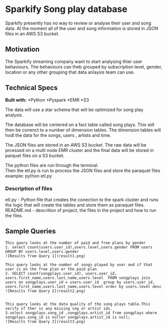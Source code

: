 # Sparkify Song play database

Sparkify presently has no way to review or analyse their user and song data.  At the moment all of the user and song information is stored in JSON files in an AWS S3 bucket.


## Motivation

The Sparkify streaming company want to start analysing thier user behaviours. The behaviours can theb grouped by subscription level, gender, location or any other grouping that data anlaysis team can use.

## Technical Specs
**Built with:**
     *Python
     *Pyspark
     *EMR
     *S3

The data will use a star schema that will be optimized for song play analysis. 

The database will be centered on a fact table called song plays.  This will then be conenct to a number of dimension tables. The dimension tables will hodl the data for the songs, users , artists and time.

The JSON files are stored in an AWS S3 bucket.  The raw data will be prcessed on a multi node EMR cluster and the final data will be stored in parquet files on a S3 bucket.

The python files are run through the terminal.  
Then the etl.py is run to process the JSON files and store the paraquet files
example: python etl.py
         

### Description of files
etl.py - Python file that creates the conection to the spark cluster and runs the logic that will create the tables and store them as paraquet files.
README.md - descrition of project, the files in the project and how to run the files.  


## Sample Queries
    This query looks at the number of paid and free plans by gender 
    1. select count(users.user_id),users.level,users.gender FROM users GROUP BY users.level,users.gender
    ![Results from Query 1](result1.png)
    
    This query looks at the number of songs played by user and if that user is on the free plan or the paid plan
    2. SELECT count(songplays.user_id), users.user_id, users.first_name,users.last_name,users.level  FROM songplays join users on songplays.user_id = users.user_id  group by users.user_id, users.first_name,users.last_name,users.level order by users.level desc
    ![Results from Query 2](result2.png)
    

    This query looks at the data quality of the song plays table.This verify if ther is any missing sng or artist ids.
    3.select songplays.song_id ,songplays.artist_id from songplays where  songplays.song_id is nullor songplays.artist_id is null;
    ![Results from Query 2](result3.png)
    
    